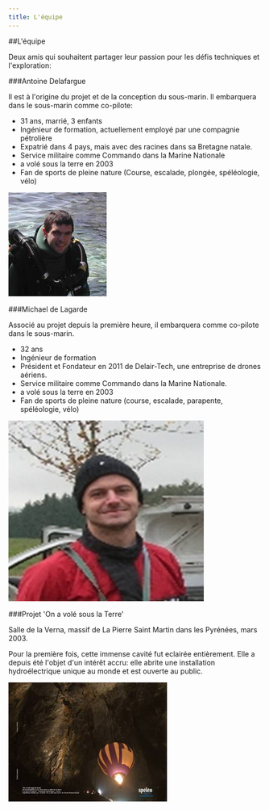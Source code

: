 ```yaml
---
title: L'équipe
---
```


##L\'équipe

Deux amis qui souhaitent partager leur passion pour les défis techniques et l\'exploration:

###Antoine Delafargue

Il est à l\'origine du projet et de la conception du sous-marin. 
Il embarquera dans le sous-marin comme co-pilote:

- 31 ans, marrié, 3 enfants
- Ingénieur de formation, actuellement employé par une compagnie pétrolière
- Expatrié dans 4 pays, mais avec des racines dans sa Bretagne natale.
- Service militaire comme Commando dans la Marine Nationale
- a volé sous la terre en 2003
- Fan de sports de pleine nature (Course, escalade, plongée, spéléologie, vélo)

![](img/AD.jpg)

###Michael de Lagarde

Associé au projet depuis la première heure, il embarquera comme co-pilote dans le sous-marin.

- 32 ans
- Ingénieur de formation
- Président et Fondateur en 2011 de Delair-Tech, une entreprise de drones aériens.
- Service militaire comme Commando dans la Marine Nationale. 
- a volé sous la terre en 2003
- Fan de sports de pleine nature (course, escalade, parapente, spéléologie, vélo)

![](img/MLD.jpg)

###Projet \'On a volé sous la Terre\'

Salle de la Verna, massif de La Pierre Saint Martin dans les Pyrénées, mars 2003.

Pour la première fois, cette immense cavité fut eclairée entièrement. 
Elle a depuis été l\'objet d\'un intérêt accru: 
elle abrite une installation hydroélectrique unique au monde et est ouverte au public.   

![](img/Mongo.jpg)
